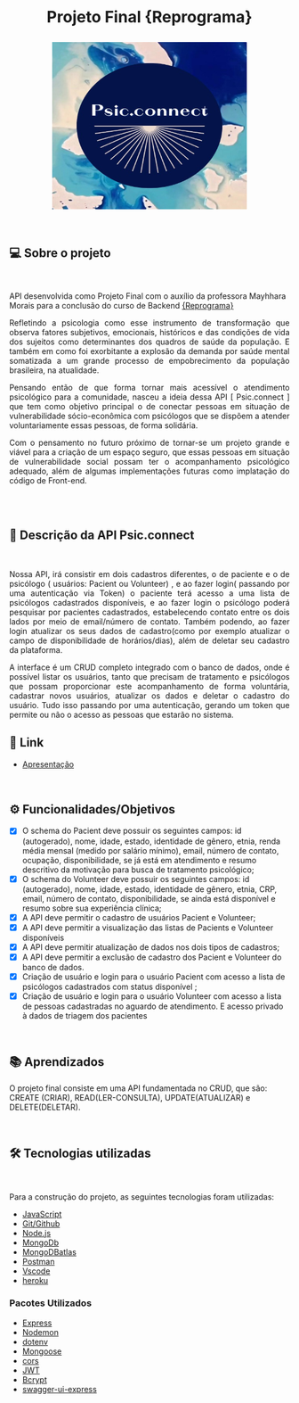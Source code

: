 <h1 align="center">
    <br>
    <p align="center">Projeto Final {Reprograma}<p>
</h1>
<p align="center">
<img src="public/imagens/capaProjeto.jpg" width="350" height="300"/>
</p>
<br>

## 💻 Sobre o projeto 

<br>

 API desenvolvida como Projeto Final com o auxílio da professora Mayhhara Morais para a conclusão do curso de Backend  [{Reprograma}](https://reprograma.com.br/)

<p align="justify">Refletindo a psicologia como esse instrumento de transformação que observa fatores subjetivos, emocionais, históricos e das condições de vida dos sujeitos como determinantes dos quadros de saúde da população. E também em como foi exorbitante a explosão da demanda por saúde mental somatizada a um grande processo de empobrecimento da população brasileira, na atualidade. 

<p align="justify"> Pensando então de que forma tornar mais acessível o atendimento psicológico para a comunidade, nasceu a ideia dessa API [ Psic.connect ] que tem como objetivo principal o de conectar pessoas em situação de vulnerabilidade sócio-econômica com psicólogos que se dispõem a atender voluntariamente essas pessoas, de forma solidária.

<p align="justify">Com o pensamento no futuro próximo de tornar-se um projeto grande e viável para a criação de um espaço seguro, que essas pessoas em situação de vulnerabilidade social possam ter o acompanhamento psicológico adequado, além de algumas implementações futuras como implatação do código de Front-end.

 
<br><br>

## 🚀 Descrição da API Psic.connect

<br>

<p align="justify">Nossa API, irá consistir em dois cadastros diferentes, o de paciente e o de psicólogo ( usuários: Pacient ou Volunteer) , e ao fazer login( passando por uma autenticação via Token)  o paciente terá acesso a uma lista de psicólogos cadastrados disponíveis, e ao fazer login o psicólogo poderá pesquisar por pacientes cadastrados, estabelecendo contato entre os dois lados por meio de email/número de contato. Também podendo, ao fazer login atualizar os seus dados de cadastro(como por exemplo atualizar o campo de disponibilidade de horários/dias), além de deletar seu cadastro da plataforma.

<p align="justify">A interface é um CRUD completo integrado com o banco de dados, onde é possível listar os usuários, tanto que precisam de tratamento e psicólogos que possam proporcionar este acompanhamento de forma voluntária, cadastrar novos usuários, atualizar os dados e deletar o cadastro do usuário. Tudo isso passando por uma autenticação, gerando um token que permite ou não o acesso as pessoas que estarão no sistema.


  
<br>

## 🔗 Link 

- [Apresentação](https://www.canva.com/design/DAFHpespaR0/ZSXNrzcxHuYte34kj9X0rw/edit)

<br>


## ⚙️ Funcionalidades/Objetivos

- [x] O schema do Pacient deve possuir os seguintes campos: id (autogerado), nome, idade, estado, identidade de gênero, etnia, renda média mensal (medido por salário mínimo), email, número de contato, ocupação, disponibilidade, se já está em atendimento e resumo descritivo da motivação para busca de tratamento psicológico;
- [x] O schema do Volunteer deve possuir os seguintes campos: id (autogerado), nome, idade, estado, identidade de gênero, etnia, CRP, email, número de contato, disponibilidade, se ainda está disponível e resumo sobre sua experiência clínica;
- [x] A API deve permitir o cadastro de usuários Pacient e Volunteer;
- [x] A API deve permitir a visualização das listas de Pacients e Volunteer disponíveis
- [x] A API deve permitir atualização de dados nos dois tipos de cadastros;
- [x] A API deve permitir a exclusão de cadastro dos Pacient e Volunteer do banco de dados.
- [x] Criação de usuário e login para o usuário Pacient com acesso a lista de psicólogos cadastrados com status disponível ;
- [x] Criação de usuário e login para o usuário Volunteer com acesso a lista de pessoas cadastradas no aguardo de atendimento. E acesso privado à dados de triagem dos pacientes
<br>

## 📚 Aprendizados

O projeto final consiste em uma API fundamentada no CRUD, que são:  CREATE (CRIAR), READ(LER-CONSULTA), UPDATE(ATUALIZAR) e DELETE(DELETAR). 

<br>

## 🛠️ Tecnologias utilizadas 

<br>

Para a construção do projeto, as seguintes tecnologias foram utilizadas:

- [JavaScript](https://www.javascript.com/)
- [Git/Github](https://github.com/)
- [Node.js](https://nodejs.org/en/)
- [MongoDb](https://www.mongodb.com/)
- [MongoDBatlas](https://www.mongodb.com/cloud/atlas)
- [Postman](https://www.postman.com/)
- [Vscode](https://code.visualstudio.com/)
- [heroku](https://dashboard.heroku.com/apps)  

### Pacotes Utilizados 

- [Express](https://expressjs.com/pt-br/)
- [Nodemon](https://nodemon.io/)
- [dotenv](https://www.npmjs.com/package/dotenv)
- [Mongoose](https://mongoosejs.com/)
- [cors](https://www.npmjs.com/package/cors)
- [JWT](https://www.npmjs.com/package/jsonwebtoken)
- [Bcrypt](https://www.npmjs.com/package/bcrypt)
- [swagger-ui-express](https://www.npmjs.com/package/swagger-ui-express)

<br>








